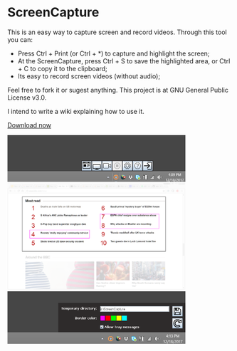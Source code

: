 # ScreenCapture
This is an easy way to capture screen and record videos.
Through this tool you can:
* Press Ctrl + Print (or Ctrl + *) to capture and highlight the screen;
* At the ScreenCapture, press Ctrl + S to save the highlighted area, or Ctrl + C to copy it to the clipboard;
* Its easy to record screen videos (without audio);

Feel free to fork it or sugest anything. This project is at GNU General Public License v3.0.

I intend to write a wiki explaining how to use it.

<a href="https://github.com/adelbs/ScreenCapture/releases">Download now</a>

<img src="https://raw.githubusercontent.com/adelbs/ScreenCapture/master/resources/img/snap01.png" width="400">
<img src="https://raw.githubusercontent.com/adelbs/ScreenCapture/master/resources/img/snap02.png" width="400">
<img src="https://raw.githubusercontent.com/adelbs/ScreenCapture/master/resources/img/snap03.png" width="400">
